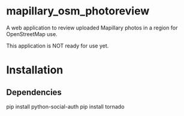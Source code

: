 # mapillary_osm_photoreview
A web application to review uploaded Mapillary photos in a region for OpenStreetMap use.

This application is NOT ready for use yet.

# Installation
## Dependencies
pip install python-social-auth
pip install tornado
